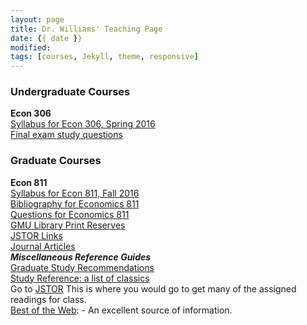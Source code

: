 ```yaml
---
layout: page
title: Dr. Williams' Teaching Page
date: {{ date }}
modified:
tags: [courses, Jekyll, theme, responsive]
---
```


### Undergraduate Courses

**Econ 306**
<br>
[Syllabus for Econ 306, Spring 2016](http://s3.amazonaws.com/chssweb/syllabuses/26054/original/ECON_306_004_Walter_Williams.pdf?1452112719)
<br>
[Final exam study questions](magnificence)

### Graduate Courses

**Econ 811**
<br>
[Syllabus for Econ 811, Fall 2016](811fall16.pdf)
<br>
[Bibliography for Economics 811](bibliography)
<br>
[Questions for Economics 811](811questions)
<br>
[GMU Library Print Reserves](http://magik.gmu.edu/cgi-bin/Pwebrecon.cgi?DB=local&PAGE=rbSearch)
<br>
[JSTOR Links](econ811JSTORlinks.pdf)
<br>
[Journal Articles](journal-articles)
<br>
**_Miscellaneous Reference Guides_**
<br>
[Graduate Study Recommendations](recommendations)
<br>
[Study Reference: a list of classics](study-references)
<br>
Go to [JSTOR](http://www.jstor.org/) This is where you would go to get many of the assigned readings for class.
<br>
[Best of the Web](http://botw.org/top/Science/Social_Sciences/Economics/): - An excellent source of information.
<br>
